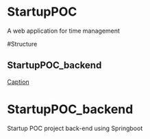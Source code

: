 # StartupPOC 

A web application for time management

#Structure

## StartupPOC_backend

 [Caption](https://example.com)
 
 


# StartupPOC_backend

Startup POC project back-end using Springboot  


